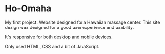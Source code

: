 # Ho-Omaha
My first project. Website designed for a Hawaiian massage center. This site design was designed for a good user experience and usability. 

It's responsive for both desktop and mobile devices.

Only used HTML, CSS and a bit of JavaScript.
